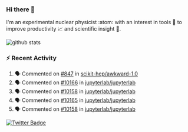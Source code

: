 ### Hi there 👋 

I'm an experimental nuclear physicist :atom: with an interest in tools :wrench: to improve productivity :chart_with_upwards_trend: and scientific insight :telescope:.

![github stats](https://github-readme-stats.vercel.app/api?username=agoose77&show_icons=true&hide_rank=true&hide_title=true&bg_color=30,e76445,904e95&text_color=efe3ec&icon_color=efe3ec)
<!--
**agoose77/agoose77** is a ✨ _special_ ✨ repository because its `README.md` (this file) appears on your GitHub profile.

Here are some ideas to get you started:

- 🔭 I’m currently working on ...
- 🌱 I’m currently learning ...
- 👯 I’m looking to collaborate on ...
- 🤔 I’m looking for help with ...
- 💬 Ask me about ...
- 📫 How to reach me: ...
- 😄 Pronouns: ...
- ⚡ Fun fact: ...
-->

### :zap: Recent Activity
<!--START_SECTION:activity-->
1. 🗣 Commented on [#847](https://github.com/scikit-hep/awkward-1.0/issues/847) in [scikit-hep/awkward-1.0](https://github.com/scikit-hep/awkward-1.0)
2. 🗣 Commented on [#10166](https://github.com/jupyterlab/jupyterlab/issues/10166) in [jupyterlab/jupyterlab](https://github.com/jupyterlab/jupyterlab)
3. 🗣 Commented on [#10158](https://github.com/jupyterlab/jupyterlab/issues/10158) in [jupyterlab/jupyterlab](https://github.com/jupyterlab/jupyterlab)
4. 🗣 Commented on [#10165](https://github.com/jupyterlab/jupyterlab/issues/10165) in [jupyterlab/jupyterlab](https://github.com/jupyterlab/jupyterlab)
5. 🗣 Commented on [#10158](https://github.com/jupyterlab/jupyterlab/issues/10158) in [jupyterlab/jupyterlab](https://github.com/jupyterlab/jupyterlab)
<!--END_SECTION:activity-->


[![Twitter Badge](https://img.shields.io/twitter/follow/agoose77?style=flat-square&logo=Twitter&logoColor=white&color=cornflowerblue)](https://twitter.com/agoose77)
